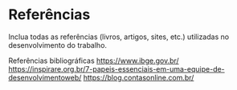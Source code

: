 # Referências

Inclua todas as referências (livros, artigos, sites, etc.) utilizadas no desenvolvimento do trabalho.

Referências bibliográficas
https://www.ibge.gov.br/
https://inspirare.org.br/7-papeis-essenciais-em-uma-equipe-de-desenvolvimentoweb/
https://blog.contasonline.com.br/
